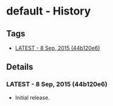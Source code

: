 # default - History
## Tags
* [LATEST - 8 Sep, 2015 (44b120e6)](#LATEST)

## Details
### <a name = "LATEST">LATEST - 8 Sep, 2015 (44b120e6)

* Initial release.
